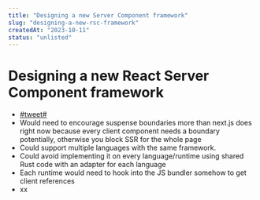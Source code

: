 ```yaml
---
title: "Designing a new Server Component framework"
slug: "designing-a-new-rsc-framework"
createdAt: "2023-10-11"
status: "unlisted"
---
```


# Designing a new React Server Component framework

- [#tweet#](https://twitter.com/acdlite/status/1709973074387283980)
- Would need to encourage suspense boundaries more than next.js does right now because every client component needs a boundary potentially, otherwise you block SSR for the whole page
- Could support multiple languages with the same framework.
- Could avoid implementing it on every language/runtime using shared Rust code with an adapter for each language
- Each runtime would need to hook into the JS bundler somehow to get client references
- xx
